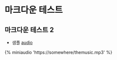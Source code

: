 # 마크다운 테스트
## 마크다운 테스트 2
 * 샘플
[audio](./sample_0_Wavenet.wav)
   
{% miniaudio 'https://somewhere/themusic.mp3' %}
